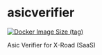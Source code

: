 <!--
This file is part of DataSae and is released under
the AGPL-3.0-only License: https://opensource.org/license/agpl-v3/
-->

# asicverifier

[![Docker Image Size (tag)](https://img.shields.io/docker/image-size/pipinfitriadi/asicverifier/latest?logo=Docker)](https://hub.docker.com/r/pipinfitriadi/asicverifier)

Asic Verifier for X-Road (SaaS)
